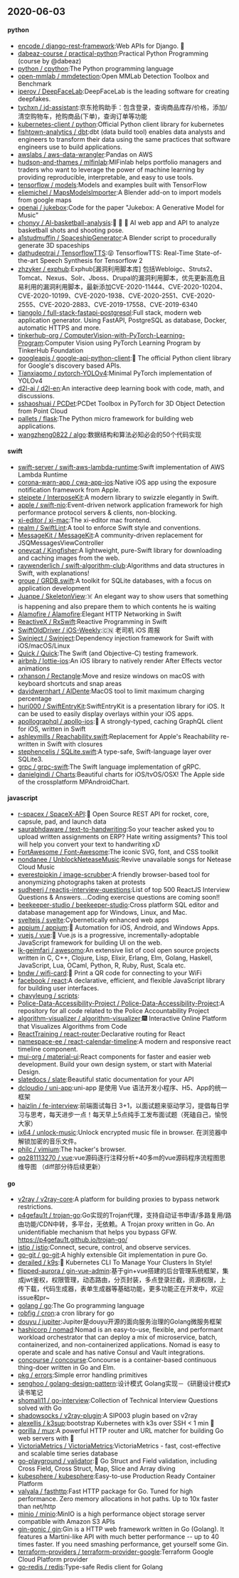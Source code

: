## 2020-06-03

#### python
* [encode / django-rest-framework](https://github.com/encode/django-rest-framework):Web APIs for Django.
🎸
* [dabeaz-course / practical-python](https://github.com/dabeaz-course/practical-python):Practical Python Programming (course by @dabeaz)
* [python / cpython](https://github.com/python/cpython):The Python programming language
* [open-mmlab / mmdetection](https://github.com/open-mmlab/mmdetection):Open MMLab Detection Toolbox and Benchmark
* [iperov / DeepFaceLab](https://github.com/iperov/DeepFaceLab):DeepFaceLab is the leading software for creating deepfakes.
* [tychxn / jd-assistant](https://github.com/tychxn/jd-assistant):京东抢购助手：包含登录，查询商品库存/价格，添加/清空购物车，抢购商品(下单)，查询订单等功能
* [kubernetes-client / python](https://github.com/kubernetes-client/python):Official Python client library for kubernetes
* [fishtown-analytics / dbt](https://github.com/fishtown-analytics/dbt):dbt (data build tool) enables data analysts and engineers to transform their data using the same practices that software engineers use to build applications.
* [awslabs / aws-data-wrangler](https://github.com/awslabs/aws-data-wrangler):Pandas on AWS
* [hudson-and-thames / mlfinlab](https://github.com/hudson-and-thames/mlfinlab):MlFinlab helps portfolio managers and traders who want to leverage the power of machine learning by providing reproducible, interpretable, and easy to use tools.
* [tensorflow / models](https://github.com/tensorflow/models):Models and examples built with TensorFlow
* [eliemichel / MapsModelsImporter](https://github.com/eliemichel/MapsModelsImporter):A Blender add-on to import models from google maps
* [openai / jukebox](https://github.com/openai/jukebox):Code for the paper "Jukebox: A Generative Model for Music"
* [chonyy / AI-basketball-analysis](https://github.com/chonyy/AI-basketball-analysis):🏀
🤖
🏀
AI web app and API to analyze basketball shots and shooting pose.
* [a1studmuffin / SpaceshipGenerator](https://github.com/a1studmuffin/SpaceshipGenerator):A Blender script to procedurally generate 3D spaceships
* [dathudeptrai / TensorflowTTS](https://github.com/dathudeptrai/TensorflowTTS):😝
TensorflowTTS: Real-Time State-of-the-art Speech Synthesis for Tensorflow 2
* [zhzyker / exphub](https://github.com/zhzyker/exphub):Exphub[漏洞利用脚本库] 包括Webloigc、Struts2、Tomcat、Nexus、Solr、Jboss、Drupal的漏洞利用脚本，优先更新高危且易利用的漏洞利用脚本，最新添加CVE-2020-11444、CVE-2020-10204、CVE-2020-10199、CVE-2020-1938、CVE-2020-2551、CVE-2020-2555、CVE-2020-2883、CVE-2019-17558、CVE-2019-6340
* [tiangolo / full-stack-fastapi-postgresql](https://github.com/tiangolo/full-stack-fastapi-postgresql):Full stack, modern web application generator. Using FastAPI, PostgreSQL as database, Docker, automatic HTTPS and more.
* [tinkerhub-org / ComputerVision-with-PyTorch-Learning-Program](https://github.com/tinkerhub-org/ComputerVision-with-PyTorch-Learning-Program):Computer Vision using PyTorch Learning Program by TinkerHub Foundation
* [googleapis / google-api-python-client](https://github.com/googleapis/google-api-python-client):🐍
The official Python client library for Google's discovery based APIs.
* [Tianxiaomo / pytorch-YOLOv4](https://github.com/Tianxiaomo/pytorch-YOLOv4):Minimal PyTorch implementation of YOLOv4
* [d2l-ai / d2l-en](https://github.com/d2l-ai/d2l-en):An interactive deep learning book with code, math, and discussions.
* [sshaoshuai / PCDet](https://github.com/sshaoshuai/PCDet):PCDet Toolbox in PyTorch for 3D Object Detection from Point Cloud
* [pallets / flask](https://github.com/pallets/flask):The Python micro framework for building web applications.
* [wangzheng0822 / algo](https://github.com/wangzheng0822/algo):数据结构和算法必知必会的50个代码实现

#### swift
* [swift-server / swift-aws-lambda-runtime](https://github.com/swift-server/swift-aws-lambda-runtime):Swift implementation of AWS Lambda Runtime
* [corona-warn-app / cwa-app-ios](https://github.com/corona-warn-app/cwa-app-ios):Native iOS app using the exposure notification framework from Apple.
* [steipete / InterposeKit](https://github.com/steipete/InterposeKit):A modern library to swizzle elegantly in Swift.
* [apple / swift-nio](https://github.com/apple/swift-nio):Event-driven network application framework for high performance protocol servers & clients, non-blocking.
* [xi-editor / xi-mac](https://github.com/xi-editor/xi-mac):The xi-editor mac frontend.
* [realm / SwiftLint](https://github.com/realm/SwiftLint):A tool to enforce Swift style and conventions.
* [MessageKit / MessageKit](https://github.com/MessageKit/MessageKit):A community-driven replacement for JSQMessagesViewController
* [onevcat / Kingfisher](https://github.com/onevcat/Kingfisher):A lightweight, pure-Swift library for downloading and caching images from the web.
* [raywenderlich / swift-algorithm-club](https://github.com/raywenderlich/swift-algorithm-club):Algorithms and data structures in Swift, with explanations!
* [groue / GRDB.swift](https://github.com/groue/GRDB.swift):A toolkit for SQLite databases, with a focus on application development
* [Juanpe / SkeletonView](https://github.com/Juanpe/SkeletonView):☠️
An elegant way to show users that something is happening and also prepare them to which contents he is waiting
* [Alamofire / Alamofire](https://github.com/Alamofire/Alamofire):Elegant HTTP Networking in Swift
* [ReactiveX / RxSwift](https://github.com/ReactiveX/RxSwift):Reactive Programming in Swift
* [SwiftOldDriver / iOS-Weekly](https://github.com/SwiftOldDriver/iOS-Weekly):🇨🇳
老司机 iOS 周报
* [Swinject / Swinject](https://github.com/Swinject/Swinject):Dependency injection framework for Swift with iOS/macOS/Linux
* [Quick / Quick](https://github.com/Quick/Quick):The Swift (and Objective-C) testing framework.
* [airbnb / lottie-ios](https://github.com/airbnb/lottie-ios):An iOS library to natively render After Effects vector animations
* [rxhanson / Rectangle](https://github.com/rxhanson/Rectangle):Move and resize windows on macOS with keyboard shortcuts and snap areas
* [davidwernhart / AlDente](https://github.com/davidwernhart/AlDente):MacOS tool to limit maximum charging percentage
* [huri000 / SwiftEntryKit](https://github.com/huri000/SwiftEntryKit):SwiftEntryKit is a presentation library for iOS. It can be used to easily display overlays within your iOS apps.
* [apollographql / apollo-ios](https://github.com/apollographql/apollo-ios):📱
A strongly-typed, caching GraphQL client for iOS, written in Swift
* [ashleymills / Reachability.swift](https://github.com/ashleymills/Reachability.swift):Replacement for Apple's Reachability re-written in Swift with closures
* [stephencelis / SQLite.swift](https://github.com/stephencelis/SQLite.swift):A type-safe, Swift-language layer over SQLite3.
* [grpc / grpc-swift](https://github.com/grpc/grpc-swift):The Swift language implementation of gRPC.
* [danielgindi / Charts](https://github.com/danielgindi/Charts):Beautiful charts for iOS/tvOS/OSX! The Apple side of the crossplatform MPAndroidChart.

#### javascript
* [r-spacex / SpaceX-API](https://github.com/r-spacex/SpaceX-API):🚀
Open Source REST API for rocket, core, capsule, pad, and launch data
* [saurabhdaware / text-to-handwriting](https://github.com/saurabhdaware/text-to-handwriting):So your teacher asked you to upload written assignments on ERP? Hate writing assigments? This tool will help you convert your text to handwriting xD
* [FortAwesome / Font-Awesome](https://github.com/FortAwesome/Font-Awesome):The iconic SVG, font, and CSS toolkit
* [nondanee / UnblockNeteaseMusic](https://github.com/nondanee/UnblockNeteaseMusic):Revive unavailable songs for Netease Cloud Music
* [everestpipkin / image-scrubber](https://github.com/everestpipkin/image-scrubber):A friendly browser-based tool for anonymizing photographs taken at protests
* [sudheerj / reactjs-interview-questions](https://github.com/sudheerj/reactjs-interview-questions):List of top 500 ReactJS Interview Questions & Answers....Coding exercise questions are coming soon!!
* [beekeeper-studio / beekeeper-studio](https://github.com/beekeeper-studio/beekeeper-studio):Cross platform SQL editor and database management app for Windows, Linux, and Mac.
* [sveltejs / svelte](https://github.com/sveltejs/svelte):Cybernetically enhanced web apps
* [appium / appium](https://github.com/appium/appium):📱
Automation for iOS, Android, and Windows Apps.
* [vuejs / vue](https://github.com/vuejs/vue):🖖
Vue.js is a progressive, incrementally-adoptable JavaScript framework for building UI on the web.
* [lk-geimfari / awesomo](https://github.com/lk-geimfari/awesomo):An extensive list of cool open source projects written in С, C++, Clojure, Lisp, Elixir, Erlang, Elm, Golang, Haskell, JavaScript, Lua, OCaml, Python, R, Ruby, Rust, Scala etc.
* [bndw / wifi-card](https://github.com/bndw/wifi-card):📶
Print a QR code for connecting to your WiFi
* [facebook / react](https://github.com/facebook/react):A declarative, efficient, and flexible JavaScript library for building user interfaces.
* [chavyleung / scripts](https://github.com/chavyleung/scripts):
* [Police-Data-Accessibility-Project / Police-Data-Accessibility-Project](https://github.com/Police-Data-Accessibility-Project/Police-Data-Accessibility-Project):A repository for all code related to the Police Accountability Project
* [algorithm-visualizer / algorithm-visualizer](https://github.com/algorithm-visualizer/algorithm-visualizer):🎆
Interactive Online Platform that Visualizes Algorithms from Code
* [ReactTraining / react-router](https://github.com/ReactTraining/react-router):Declarative routing for React
* [namespace-ee / react-calendar-timeline](https://github.com/namespace-ee/react-calendar-timeline):A modern and responsive react timeline component.
* [mui-org / material-ui](https://github.com/mui-org/material-ui):React components for faster and easier web development. Build your own design system, or start with Material Design.
* [slatedocs / slate](https://github.com/slatedocs/slate):Beautiful static documentation for your API
* [dcloudio / uni-app](https://github.com/dcloudio/uni-app):uni-app 是使用 Vue 语法开发小程序、H5、App的统一框架
* [haizlin / fe-interview](https://github.com/haizlin/fe-interview):前端面试每日 3+1，以面试题来驱动学习，提倡每日学习与思考，每天进步一点！每天早上5点纯手工发布面试题（死磕自己，愉悦大家）
* [ix64 / unlock-music](https://github.com/ix64/unlock-music):Unlock encrypted music file in browser. 在浏览器中解锁加密的音乐文件。
* [philc / vimium](https://github.com/philc/vimium):The hacker's browser.
* [qq281113270 / vue](https://github.com/qq281113270/vue):vue源码逐行注释分析+40多m的vue源码程序流程图思维导图 （diff部分待后续更新）

#### go
* [v2ray / v2ray-core](https://github.com/v2ray/v2ray-core):A platform for building proxies to bypass network restrictions.
* [p4gefau1t / trojan-go](https://github.com/p4gefau1t/trojan-go):Go实现的Trojan代理，支持自动证书申请/多路复用/路由功能/CDN中转，多平台，无依赖。A Trojan proxy written in Go. An unidentifiable mechanism that helps you bypass GFW. https://p4gefau1t.github.io/trojan-go/
* [istio / istio](https://github.com/istio/istio):Connect, secure, control, and observe services.
* [go-git / go-git](https://github.com/go-git/go-git):A highly extensible Git implementation in pure Go.
* [derailed / k9s](https://github.com/derailed/k9s):🐶
Kubernetes CLI To Manage Your Clusters In Style!
* [flipped-aurora / gin-vue-admin](https://github.com/flipped-aurora/gin-vue-admin):基于gin+vue搭建的后台管理系统框架，集成jwt鉴权，权限管理，动态路由，分页封装，多点登录拦截，资源权限，上传下载，代码生成器，表单生成器等基础功能，更多功能正在开发中，欢迎issue和pr~
* [golang / go](https://github.com/golang/go):The Go programming language
* [robfig / cron](https://github.com/robfig/cron):a cron library for go
* [douyu / jupiter](https://github.com/douyu/jupiter):Jupiter是douyu开源的面向服务治理的Golang微服务框架
* [hashicorp / nomad](https://github.com/hashicorp/nomad):Nomad is an easy-to-use, flexible, and performant workload orchestrator that can deploy a mix of microservice, batch, containerized, and non-containerized applications. Nomad is easy to operate and scale and has native Consul and Vault integrations.
* [concourse / concourse](https://github.com/concourse/concourse):Concourse is a container-based continuous thing-doer written in Go and Elm.
* [pkg / errors](https://github.com/pkg/errors):Simple error handling primitives
* [senghoo / golang-design-pattern](https://github.com/senghoo/golang-design-pattern):设计模式 Golang实现－《研磨设计模式》读书笔记
* [shomali11 / go-interview](https://github.com/shomali11/go-interview):Collection of Technical Interview Questions solved with Go
* [shadowsocks / v2ray-plugin](https://github.com/shadowsocks/v2ray-plugin):A SIP003 plugin based on v2ray
* [alexellis / k3sup](https://github.com/alexellis/k3sup):bootstrap Kubernetes with k3s over SSH < 1 min
🚀
* [gorilla / mux](https://github.com/gorilla/mux):A powerful HTTP router and URL matcher for building Go web servers with
🦍
* [VictoriaMetrics / VictoriaMetrics](https://github.com/VictoriaMetrics/VictoriaMetrics):VictoriaMetrics - fast, cost-effective and scalable time series database
* [go-playground / validator](https://github.com/go-playground/validator):💯
Go Struct and Field validation, including Cross Field, Cross Struct, Map, Slice and Array diving
* [kubesphere / kubesphere](https://github.com/kubesphere/kubesphere):Easy-to-use Production Ready Container Platform
* [valyala / fasthttp](https://github.com/valyala/fasthttp):Fast HTTP package for Go. Tuned for high performance. Zero memory allocations in hot paths. Up to 10x faster than net/http
* [minio / minio](https://github.com/minio/minio):MinIO is a high performance object storage server compatible with Amazon S3 APIs
* [gin-gonic / gin](https://github.com/gin-gonic/gin):Gin is a HTTP web framework written in Go (Golang). It features a Martini-like API with much better performance -- up to 40 times faster. If you need smashing performance, get yourself some Gin.
* [terraform-providers / terraform-provider-google](https://github.com/terraform-providers/terraform-provider-google):Terraform Google Cloud Platform provider
* [go-redis / redis](https://github.com/go-redis/redis):Type-safe Redis client for Golang
